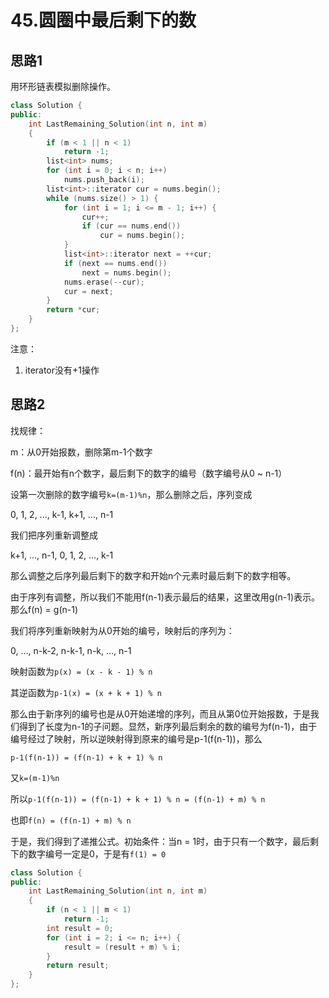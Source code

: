 # 45.圆圈中最后剩下的数
## 思路1
用环形链表模拟删除操作。
```C++
class Solution {
public:
    int LastRemaining_Solution(int n, int m)
    {
        if (m < 1 || n < 1)
            return -1;
        list<int> nums;
        for (int i = 0; i < n; i++)
            nums.push_back(i);
        list<int>::iterator cur = nums.begin();
        while (nums.size() > 1) {
            for (int i = 1; i <= m - 1; i++) {
                cur++;
                if (cur == nums.end())
                    cur = nums.begin();
            }
            list<int>::iterator next = ++cur;
            if (next == nums.end())
                next = nums.begin();
            nums.erase(--cur);
            cur = next;
        }
        return *cur;
    }
};
```
注意：
1. iterator没有+1操作

## 思路2
找规律：

m：从0开始报数，删除第m-1个数字

f(n)：最开始有n个数字，最后剩下的数字的编号（数字编号从0 ~ n-1）

设第一次删除的数字编号`k=(m-1)%n`，那么删除之后，序列变成

0, 1, 2, ..., k-1, k+1, ..., n-1

我们把序列重新调整成

k+1, ..., n-1, 0, 1, 2, ..., k-1

那么调整之后序列最后剩下的数字和开始n个元素时最后剩下的数字相等。

由于序列有调整，所以我们不能用f(n-1)表示最后的结果，这里改用g(n-1)表示。那么f(n) = g(n-1)

我们将序列重新映射为从0开始的编号，映射后的序列为：

0, ..., n-k-2, n-k-1, n-k, ..., n-1

映射函数为`p(x) = (x - k - 1) % n`

其逆函数为`p-1(x) = (x + k + 1) % n`

那么由于新序列的编号也是从0开始递增的序列，而且从第0位开始报数，于是我们得到了长度为n-1的子问题。显然，新序列最后剩余的数的编号为f(n-1)，由于编号经过了映射，所以逆映射得到原来的编号是p-1(f(n-1))，那么

`p-1(f(n-1)) = (f(n-1) + k + 1) % n`

又`k=(m-1)%n`

所以`p-1(f(n-1)) = (f(n-1) + k + 1) % n = (f(n-1) + m) % n`

也即`f(n) = (f(n-1) + m) % n`

于是，我们得到了递推公式。初始条件：当n = 1时，由于只有一个数字，最后剩下的数字编号一定是0，于是有`f(1) = 0`
```C++
class Solution {
public:
    int LastRemaining_Solution(int n, int m)
    {
        if (n < 1 || m < 1)
            return -1;
        int result = 0;
        for (int i = 2; i <= n; i++) {
            result = (result + m) % i;
        }
        return result;
    }
};
```
